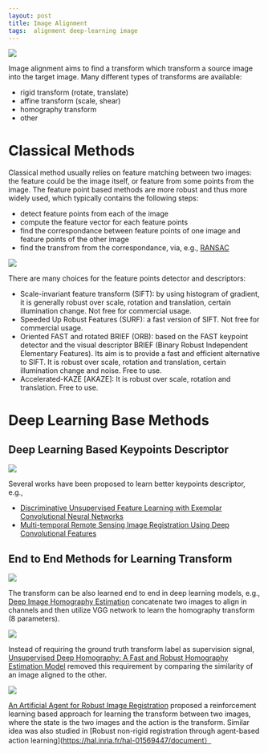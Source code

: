 ```yaml
---
layout: post
title: Image Alignment
tags:  alignment deep-learning image
---
```


![](https://mmbiz.qpic.cn/mmbiz_png/KmXPKA19gW85v9gh2Dv2npxyiagtYaQiabicjc5m97mHnpUGAmnMQGr5Q8tRiasZtABBJHcQQticIlnde1muq6gssHA/640?wx_fmt=png&tp=webp&wxfrom=5&wx_lazy=1&wx_co=1)

Image alignment aims to find a transform which transform a source image into the target image. Many different types of transforms are available:
- rigid transform (rotate, translate)
- affine transform (scale, shear)
- homography transform
- other

# Classical Methods

Classical method usually relies on feature matching between two images: the feature could be the image itself, or feature from some points from the image. The feature point based methods are more robust and thus more widely used, which typically contains the following steps:
- detect feature points from each of the image
- compute the feature vector for each feature points
- find the correspondance between feature points of one image and feature points of the other image
- find the transfrom from the correspondance, via, e.g., [RANSAC](https://en.wikipedia.org/wiki/Random_sample_consensus)

![](https://mmbiz.qpic.cn/mmbiz_png/KmXPKA19gW85v9gh2Dv2npxyiagtYaQiabU3PZJtqblEM0jGgfYXy2jRd75tRIATyicQo7F2EQKCibT6hrJgUUNGicA/640?wx_fmt=png&tp=webp&wxfrom=5&wx_lazy=1&wx_co=1)

There are many choices for the feature points detector and descriptors:
- Scale-invariant feature transform (SIFT): by using histogram of gradient, it is generally robust over scale, rotation and translation, certain illumination change. Not free for commercial usage.
- Speeded Up Robust Features (SURF): a fast version of SIFT. Not free for commercial usage.
- Oriented FAST and rotated BRIEF (ORB): based on the FAST keypoint detector and the visual descriptor BRIEF (Binary Robust Independent Elementary Features). Its aim is to provide a fast and efficient alternative to SIFT. It is robust over scale, rotation and translation, certain illumination change and noise. Free to use.
- Accelerated-KAZE [AKAZE]: It is robust over scale, rotation and translation. Free to use.

# Deep Learning Base Methods

## Deep Learning Based Keypoints Descriptor

![](https://mmbiz.qpic.cn/mmbiz_png/KmXPKA19gW85v9gh2Dv2npxyiagtYaQiab2X5VFjeEq7NoT4qlAp2zFZEhUJKbYf6X4cP4QL0CgHbEfiasojTbGrg/640?wx_fmt=png&tp=webp&wxfrom=5&wx_lazy=1&wx_co=1)

Several works have been proposed to learn better keypoints descriptor, e.g.,
- [Discriminative Unsupervised Feature Learning with Exemplar Convolutional Neural Networks](https://arxiv.org/abs/1406.6909)
- [Multi-temporal Remote Sensing Image Registration Using Deep Convolutional Features](https://ieeexplore.ieee.org/document/8404075)

## End to End Methods for Learning Transform

![](https://mmbiz.qpic.cn/mmbiz_png/KmXPKA19gW85v9gh2Dv2npxyiagtYaQiabo67ibNyj3ZNLe6Kicgcqzec987dethvbXJnpicINAbSqMviaBkKhm594VQ/640?wx_fmt=png&tp=webp&wxfrom=5&wx_lazy=1&wx_co=1)

The transform can be also learned end to end in deep learning models, e.g., [Deep Image Homography Estimation](https://arxiv.org/pdf/1606.03798.pdf) concatenate two images to align in channels and then utilize VGG network to learn the homography transform (8 parameters).

![](https://mmbiz.qpic.cn/mmbiz_png/KmXPKA19gW85v9gh2Dv2npxyiagtYaQiabENJYOica14hiagaWw41jy3hMnEkibpDbmY4KbGv4omWuTJvl6SU93NMmQ/640?wx_fmt=png&tp=webp&wxfrom=5&wx_lazy=1&wx_co=1)

Instead of requiring the ground truth transform label as supervision signal, [Unsupervised Deep Homography: A Fast and Robust Homography Estimation Model](https://arxiv.org/pdf/1709.03966.pdf) removed this requirement by comparing the similarity of an image aligned to the other.

![](https://mmbiz.qpic.cn/mmbiz_png/KmXPKA19gW85v9gh2Dv2npxyiagtYaQiabqpJaMuc54fzoQjhguH2XRoMNE55Edrtj4RK2VaRHicTJlkXxbicn1UiaQ/640?wx_fmt=png&tp=webp&wxfrom=5&wx_lazy=1&wx_co=1)

[An Artificial Agent for Robust Image Registration](https://arxiv.org/pdf/1611.10336.pdf) proposed a reinforcement learning based approach for learning the transform between two images, where the state is the two images and the action is the transform. Similar idea was also studied in [Robust non-rigid registration through agent-based action learning](https://hal.inria.fr/hal-01569447/document）
